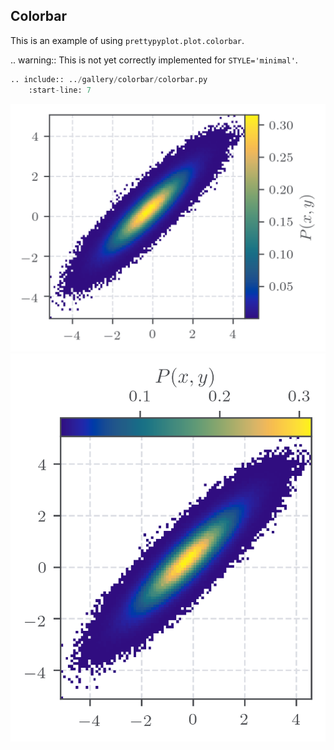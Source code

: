 ## Colorbar

This is an example of using `prettypyplot.plot.colorbar`.

.. warning::
    This is not yet correctly implemented for `STYLE='minimal'`.

```python
.. include:: ../gallery/colorbar/colorbar.py
    :start-line: 7
```

![default](gallery/colorbar/default_plot_colorbar_right.png)
![top](gallery/colorbar/default_plot_colorbar_top.png)
